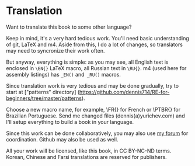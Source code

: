 Translation
===========

Want to translate this book to some other language?

Keep in mind, it's a very hard tedious work.
You'll need basic understanding of git, LaTeX and m4.
Aside from this, I do a lot of changes, so translators may need to syncronize their
work often.

But anyway, everything is simple: as you may see, all English text is enclosed in `\EN{}` 
LaTeX macro, all Russian text in `\RU{}`.
m4 (used here for assembly listings) has `_EN()` and` _RU()` macros.

Since translation work is very tedious and may be done gradually, try to start at ["patterns" directory] 
(https://github.com/dennis714/RE-for-beginners/tree/master/patterns).

Choose a new macro name, for example, \FR{} for French or \PTBR{} for Brazilian Portuguese.
Send me changed files (dennis(a)yurichev.com) and I'll setup everything to build a book
in your language.

Since this work can be done collaboratively, you may also use [my forum](http://forum.yurichev.com/viewforum.php?f=6) for coordination.
Github may also be used as well.

All your work will be licensed, like this book, in CC BY-NC-ND terms.
Korean, Chinese and Farsi translations are reserved for publishers.
